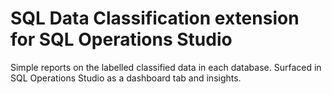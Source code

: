 # SQL Data Classification extension for SQL Operations Studio

Simple reports on the labelled classified data in each database. Surfaced in SQL Operations Studio as a dashboard tab and insights.